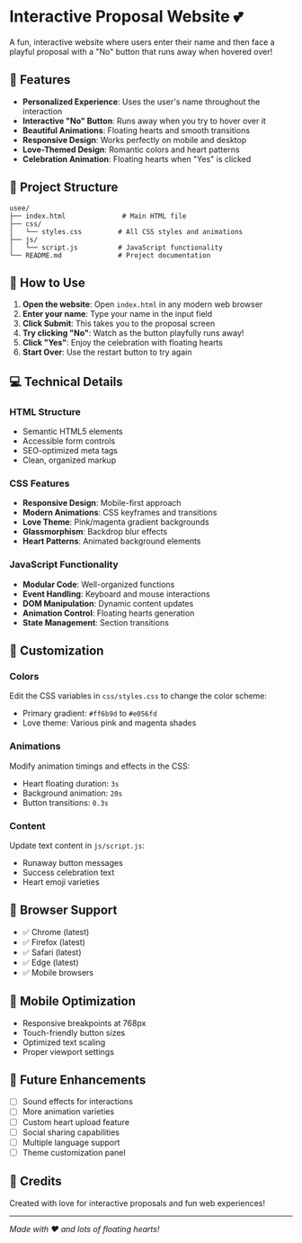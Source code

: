 # Interactive Proposal Website 💕

A fun, interactive website where users enter their name and then face a playful proposal with a "No" button that runs away when hovered over!

## 🌟 Features

- **Personalized Experience**: Uses the user's name throughout the interaction
- **Interactive "No" Button**: Runs away when you try to hover over it
- **Beautiful Animations**: Floating hearts and smooth transitions
- **Responsive Design**: Works perfectly on mobile and desktop
- **Love-Themed Design**: Romantic colors and heart patterns
- **Celebration Animation**: Floating hearts when "Yes" is clicked

## 📁 Project Structure

```
usee/
├── index.html              # Main HTML file
├── css/
│   └── styles.css         # All CSS styles and animations
├── js/
│   └── script.js          # JavaScript functionality
└── README.md              # Project documentation
```

## 🚀 How to Use

1. **Open the website**: Open `index.html` in any modern web browser
2. **Enter your name**: Type your name in the input field
3. **Click Submit**: This takes you to the proposal screen
4. **Try clicking "No"**: Watch as the button playfully runs away!
5. **Click "Yes"**: Enjoy the celebration with floating hearts
6. **Start Over**: Use the restart button to try again

## 💻 Technical Details

### HTML Structure
- Semantic HTML5 elements
- Accessible form controls
- SEO-optimized meta tags
- Clean, organized markup

### CSS Features
- **Responsive Design**: Mobile-first approach
- **Modern Animations**: CSS keyframes and transitions
- **Love Theme**: Pink/magenta gradient backgrounds
- **Glassmorphism**: Backdrop blur effects
- **Heart Patterns**: Animated background elements

### JavaScript Functionality
- **Modular Code**: Well-organized functions
- **Event Handling**: Keyboard and mouse interactions
- **DOM Manipulation**: Dynamic content updates
- **Animation Control**: Floating hearts generation
- **State Management**: Section transitions

## 🎨 Customization

### Colors
Edit the CSS variables in `css/styles.css` to change the color scheme:
- Primary gradient: `#ff6b9d` to `#e056fd`
- Love theme: Various pink and magenta shades

### Animations
Modify animation timings and effects in the CSS:
- Heart floating duration: `3s`
- Background animation: `20s`
- Button transitions: `0.3s`

### Content
Update text content in `js/script.js`:
- Runaway button messages
- Success celebration text
- Heart emoji varieties

## 🔧 Browser Support

- ✅ Chrome (latest)
- ✅ Firefox (latest)
- ✅ Safari (latest)
- ✅ Edge (latest)
- ✅ Mobile browsers

## 📱 Mobile Optimization

- Responsive breakpoints at 768px
- Touch-friendly button sizes
- Optimized text scaling
- Proper viewport settings

## 🎯 Future Enhancements

- [ ] Sound effects for interactions
- [ ] More animation varieties
- [ ] Custom heart upload feature
- [ ] Social sharing capabilities
- [ ] Multiple language support
- [ ] Theme customization panel

## 💖 Credits

Created with love for interactive proposals and fun web experiences!

---

*Made with ❤️ and lots of floating hearts!*
